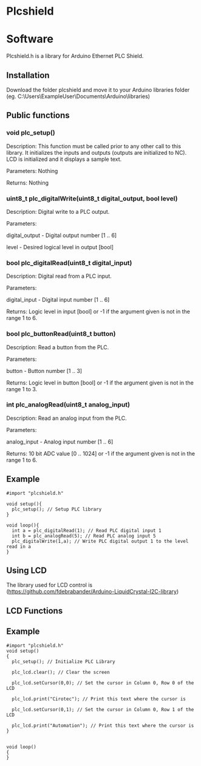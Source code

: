 # Plcshield

# Software

Plcshield.h is a library for Arduino Ethernet PLC Shield.

## Installation

Download the folder plcshield and move it to your Arduino libraries folder (eg. C:\Users\ExampleUser\Documents\Arduino\libraries)

## Public functions

### void plc_setup()

Description:
This function must be called prior to any other call to this library.
It initializes the inputs and outputs (outputs are initialized to NC).
LCD is initialized and it displays a sample text.

Parameters: Nothing

Returns: Nothing

### uint8_t plc_digitalWrite(uint8_t digital_output, bool level)

Description:
Digital write to a PLC output.

Parameters:

digital_output - Digital output number [1 .. 6]

level - Desired logical level in output [bool]

### bool plc_digitalRead(uint8_t digital_input)

Description:
Digital read from a PLC input.

Parameters:

digital_input - Digital input number [1 .. 6]

Returns: Logic level in input [bool] or -1 if the argument given is not in the range 1 to 6.

### bool plc_buttonRead(uint8_t button)

Description:
Read a button from the PLC.

Parameters:

button - Button number [1 .. 3]

Returns: Logic level in button [bool] or -1 if the argument given is not in the range 1 to 3.

### int plc_analogRead(uint8_t analog_input)

Description:
Read an analog input from the PLC.

Parameters:

analog_input - Analog input number [1 .. 6]

Returns: 10 bit ADC value [0 .. 1024] or -1 if the argument given is not in the range 1 to 6.

## Example
```
#import "plcshield.h"

void setup(){
  plc_setup(); // Setup PLC library
}

void loop(){
  int a = plc_digitalRead(1); // Read PLC digital input 1
  int b = plc_analogRead(5); // Read PLC analog input 5
  plc_digitalWrite(1,a); // Write PLC digital output 1 to the level read in a
}
```

## Using LCD
The library used for LCD control is (https://github.com/fdebrabander/Arduino-LiquidCrystal-I2C-library)

## LCD Functions

## Example

```
#import "plcshield.h"
void setup()
{
  plc_setup(); // Initialize PLC Library
  
  plc_lcd.clear(); // Clear the screen 
  
  plc_lcd.setCursor(0,0); // Set the cursor in Column 0, Row 0 of the LCD
  
  plc_lcd.print("Cirotec"); // Print this text where the cursor is
  
  plc_lcd.setCursor(0,1); // Set the cursor in Column 0, Row 1 of the LCD
  
  plc_lcd.print("Automation"); // Print this text where the cursor is
}


void loop()
{
}
```
